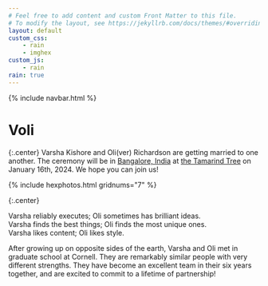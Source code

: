 ```yaml
---
# Feel free to add content and custom Front Matter to this file.
# To modify the layout, see https://jekyllrb.com/docs/themes/#overriding-theme-defaults
layout: default
custom_css:
    - rain
    - imghex
custom_js:
    - rain
rain: true
---
```



{% include navbar.html %}


<div class="center">
<h1 class="main-title"><span class="varsha">V</span><span class="oli">oli</span></h1>
</div>


<!-- 
Varsha Kishore
and 
Oli(ver) Richardson
are getting married to one another.
The ceremony will be 
in 
[Bangalore, India](https://maps.app.goo.gl/XyncfmUAKSynTgSL7)
at 
[the Tamarind Tree](https://www.thetamarindtree.in/)
on January 16th, 2024.
We hope you can join us!
-->


<!-- Varsha and Oli met at Cornell... -->
{:.center}
Varsha Kishore
and 
Oli(ver) Richardson
are getting married to one another.
The ceremony will be 
in 
[Bangalore, India](https://maps.app.goo.gl/DRykhnkgKmyNoWvF8)
at 
[the Tamarind Tree](https://www.thetamarindtree.in/)
on January 16th, 2024.
We hope you can join us!



<!-- <div class="gallery-spacer"></div> -->
<div class="fullpagewidth">
<div class="" style="--hex-spacing:5px; --imgwidth:200px; --imgheight:230px;">
{% include hexphotos.html gridnums="7" %} <!--6,3-->
</div>
</div>
<!-- <div class="small-spacer"></div> -->


<!-- <hr style="max-width:50%;margin: 30px auto;"> -->


{:.center}
<!-- <span class="varsha">Varsha exploits</span>; 
    <span class="oli">Oli explores</span>   -->
<span class="varsha">Varsha reliably executes</span>;
    <span class="oli">Oli sometimes has brilliant ideas</span>.  
<span class="varsha">Varsha finds the best things</span>; 
    <span class="oli">Oli finds the most unique ones</span>.  
<span class="varsha">Varsha likes content</span>; 
    <span class="oli">Oli likes style</span>.

After growing up on opposite sides of the earth, 
    Varsha and Oli met in graduate school at Cornell. 
They are remarkably similar people with very different strengths.
They have become an excellent team
    in their six years together,
    and are excited to commit to a lifetime of partnership! 


<!-- 
<div class="center">
<div class="nav-item rsvp">
    <a href="https://forms.gle/1KobqjmUYpwjUKuJ7"> RSVP </a>
</div>
</div> -->


